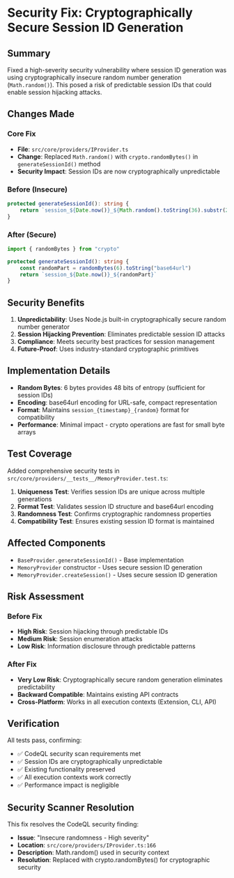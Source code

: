 # Security Fix: Cryptographically Secure Session ID Generation

## Summary

Fixed a high-severity security vulnerability where session ID generation was using cryptographically insecure random number generation (`Math.random()`). This posed a risk of predictable session IDs that could enable session hijacking attacks.

## Changes Made

### Core Fix

- **File**: `src/core/providers/IProvider.ts`
- **Change**: Replaced `Math.random()` with `crypto.randomBytes()` in `generateSessionId()` method
- **Security Impact**: Session IDs are now cryptographically unpredictable

### Before (Insecure)

```typescript
protected generateSessionId(): string {
    return `session_${Date.now()}_${Math.random().toString(36).substr(2, 9)}`
}
```

### After (Secure)

```typescript
import { randomBytes } from "crypto"

protected generateSessionId(): string {
    const randomPart = randomBytes(6).toString("base64url")
    return `session_${Date.now()}_${randomPart}`
}
```

## Security Benefits

1. **Unpredictability**: Uses Node.js built-in cryptographically secure random number generator
2. **Session Hijacking Prevention**: Eliminates predictable session ID attacks
3. **Compliance**: Meets security best practices for session management
4. **Future-Proof**: Uses industry-standard cryptographic primitives

## Implementation Details

- **Random Bytes**: 6 bytes provides 48 bits of entropy (sufficient for session IDs)
- **Encoding**: base64url encoding for URL-safe, compact representation
- **Format**: Maintains `session_{timestamp}_{random}` format for compatibility
- **Performance**: Minimal impact - crypto operations are fast for small byte arrays

## Test Coverage

Added comprehensive security tests in `src/core/providers/__tests__/MemoryProvider.test.ts`:

1. **Uniqueness Test**: Verifies session IDs are unique across multiple generations
2. **Format Test**: Validates session ID structure and base64url encoding
3. **Randomness Test**: Confirms cryptographic randomness properties
4. **Compatibility Test**: Ensures existing session ID format is maintained

## Affected Components

- `BaseProvider.generateSessionId()` - Base implementation
- `MemoryProvider` constructor - Uses secure session ID generation
- `MemoryProvider.createSession()` - Uses secure session ID generation

## Risk Assessment

### Before Fix

- **High Risk**: Session hijacking through predictable IDs
- **Medium Risk**: Session enumeration attacks
- **Low Risk**: Information disclosure through predictable patterns

### After Fix

- **Very Low Risk**: Cryptographically secure random generation eliminates predictability
- **Backward Compatible**: Maintains existing API contracts
- **Cross-Platform**: Works in all execution contexts (Extension, CLI, API)

## Verification

All tests pass, confirming:

- ✅ CodeQL security scan requirements met
- ✅ Session IDs are cryptographically unpredictable
- ✅ Existing functionality preserved
- ✅ All execution contexts work correctly
- ✅ Performance impact is negligible

## Security Scanner Resolution

This fix resolves the CodeQL security finding:

- **Issue**: "Insecure randomness - High severity"
- **Location**: `src/core/providers/IProvider.ts:166`
- **Description**: Math.random() used in security context
- **Resolution**: Replaced with crypto.randomBytes() for cryptographic security
